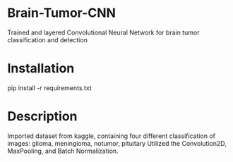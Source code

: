 # Brain-Tumor-CNN
Trained and layered Convolutional Neural Network for brain tumor classification and detection

# Installation 
pip install -r requirements.txt

# Description
Imported dataset from kaggle, containing four different classification of images: glioma, meningioma, notumor, pituitary
Utilized the Convolution2D, MaxPooling, and Batch Normalization.

